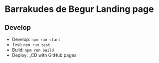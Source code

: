 # Barrakudes de Begur Landing page

## Develop

- Develop: `npm run start`
- Test: `npm run test`
- Build: `npm run build`
- Deploy: \_CD with GitHub pages
